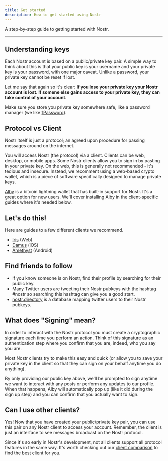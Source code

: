 ```yaml
---
title: Get started
description: How to get started using Nostr
---
```


A step-by-step guide to getting started with Nostr.

---

## Understanding keys

Each Nostr account is based on a public/private key pair. A simple way to think about this is that your public key is your username and your private key is your password, with one major caveat. Unlike a password, your private key cannot be reset if lost.

Let me say that again so it's clear: **If you lose your private key your Nostr account is lost. If somene else gains access to your private key, they can take control of your account.**

Make sure you store you private key somewhere safe, like a password manager (we like [1Password](https://1password.com/)).

## Protocol vs Client

Nostr itself is just a protocol; an agreed upon procedure for passing messages around on the internet.

You will access Nostr (the protocol) via a client. Clients can be web, desktop, or mobile apps. Some Nostr clients allow you to sign in by pasting in your private key. On the web, this is generally not recommended - it's tedious and insecure. Instead, we recomment using a web-based crypto wallet, which is a piece of software specifically designed to manage private keys.

[Alby](https://chrome.google.com/webstore/detail/alby-bitcoin-lightning-wa/iokeahhehimjnekafflcihljlcjccdbe) is a bitcoin lightning wallet that has built-in support for Nostr. It's a great option for new users. We'll cover installing Alby in the client-specific guides where it's needed below.

## Let's do this!

Here are guides to a few different clients we recommend.

- [Iris](/clients/iris) (Web)
- [Damus](/clients/damus) (iOS)
- [Amethyst](/clients/amethyst) (Android)

## Find friends to follow

- If you know someone is on Nostr, find their profile by searching for their public key.
- Many Twitter users are tweeting their Nostr pubkeys with the hashtag #nostr so searching this hashtag can give you a good start.
- [nostr.directory](https://nostr.directory) is a database mapping twitter users to their Nostr pubkeys.

## What does "Signing" mean?

In order to interact with the Nostr protocol you must create a cryptographic signature each time you perform an action. Think of this signature as an authentication step where you confirm that you are, indeed, who you say you are.

Most Nostr clients try to make this easy and quick (or allow you to save your private key in the client so that they can sign on your behalf anytime you do anything).

By only providing our public key above, we'll be prompted to sign anytime we want to interact with any posts or perform any updates to our profile. When that happens, Alby will automatically pop up (like it did during the sign up step) and you can confirm that you actually want to sign.

## Can I use other clients?

Yes! Now that you have created your public/private key pair, you can use this pair on any Nostr client to access your account. Remember, the client is just an interface to see messages broadcast on the Nostr protocol.

Since it's so early in Nostr's development, not all clients support all protocol features in the same way. It's worth checking out our [client comparison](/clients/comparison) to find the best client for you.
